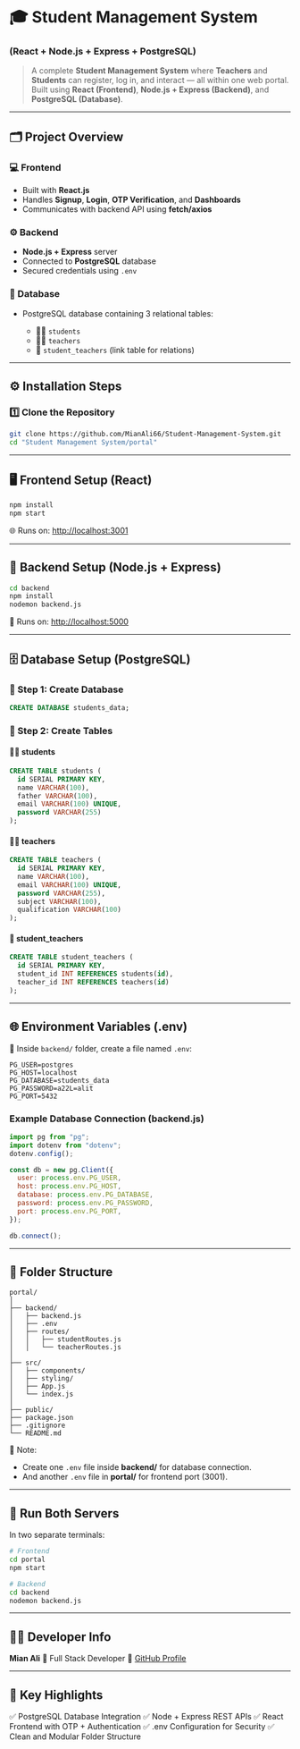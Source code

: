 

# 🎓 Student Management System

### (React + Node.js + Express + PostgreSQL)

> A complete **Student Management System** where **Teachers** and **Students** can register, log in, and interact — all within one web portal.
> Built using **React (Frontend)**, **Node.js + Express (Backend)**, and **PostgreSQL (Database)**.

---

## 🗂️ Project Overview

### 💻 Frontend

* Built with **React.js**
* Handles **Signup**, **Login**, **OTP Verification**, and **Dashboards**
* Communicates with backend API using **fetch/axios**

### ⚙️ Backend

* **Node.js + Express** server
* Connected to **PostgreSQL** database
* Secured credentials using `.env`

### 🧩 Database

* PostgreSQL database containing 3 relational tables:

  * 🧍‍♀️ `students`
  * 👨‍🏫 `teachers`
  * 🔗 `student_teachers` (link table for relations)

---

## ⚙️ Installation Steps

### 1️⃣ Clone the Repository

```bash
git clone https://github.com/MianAli66/Student-Management-System.git
cd "Student Management System/portal"
```

---

## 🖥️ Frontend Setup (React)

```bash
npm install
npm start
```

🌐 Runs on: [http://localhost:3001](http://localhost:3001)

---

## 🧠 Backend Setup (Node.js + Express)

```bash
cd backend
npm install
nodemon backend.js
```

🔗 Runs on: [http://localhost:5000](http://localhost:5000)

---

## 🗄️ Database Setup (PostgreSQL)

### 🔸 Step 1: Create Database

```sql
CREATE DATABASE students_data;
```

### 🔸 Step 2: Create Tables

#### 🧍‍♀️ students

```sql
CREATE TABLE students (
  id SERIAL PRIMARY KEY,
  name VARCHAR(100),
  father VARCHAR(100),
  email VARCHAR(100) UNIQUE,
  password VARCHAR(255)
);
```

#### 👨‍🏫 teachers

```sql
CREATE TABLE teachers (
  id SERIAL PRIMARY KEY,
  name VARCHAR(100),
  email VARCHAR(100) UNIQUE,
  password VARCHAR(255),
  subject VARCHAR(100),
  qualification VARCHAR(100)
);
```

#### 🔗 student_teachers

```sql
CREATE TABLE student_teachers (
  id SERIAL PRIMARY KEY,
  student_id INT REFERENCES students(id),
  teacher_id INT REFERENCES teachers(id)
);
```

---

## 🌐 Environment Variables (.env)

📁 Inside `backend/` folder, create a file named `.env`:

```
PG_USER=postgres
PG_HOST=localhost
PG_DATABASE=students_data
PG_PASSWORD=a22L=alit
PG_PORT=5432
```

### Example Database Connection (backend.js)

```js
import pg from "pg";
import dotenv from "dotenv";
dotenv.config();

const db = new pg.Client({
  user: process.env.PG_USER,
  host: process.env.PG_HOST,
  database: process.env.PG_DATABASE,
  password: process.env.PG_PASSWORD,
  port: process.env.PG_PORT,
});

db.connect();
```

---

## 🧾 Folder Structure

```
portal/
│
├── backend/
│   ├── backend.js
│   ├── .env
│   ├── routes/
│   │   ├── studentRoutes.js
│   │   └── teacherRoutes.js
│
├── src/
│   ├── components/
│   ├── styling/
│   ├── App.js
│   └── index.js
│
├── public/
├── package.json
├── .gitignore
└── README.md
```

📝 Note:

* Create one `.env` file inside **backend/** for database connection.
* And another `.env` file in **portal/** for frontend port (3001).

---

## 🚀 Run Both Servers

In two separate terminals:

```bash
# Frontend
cd portal
npm start

# Backend
cd backend
nodemon backend.js
```

---

## 👨‍💻 Developer Info

**Mian Ali**
📍 Full Stack Developer
🔗 [GitHub Profile](https://github.com/MianAli66)

---

## 🌟 Key Highlights

✅ PostgreSQL Database Integration
✅ Node + Express REST APIs
✅ React Frontend with OTP + Authentication
✅ .env Configuration for Security
✅ Clean and Modular Folder Structure




